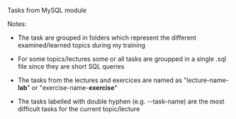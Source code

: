 Tasks from MySQL module

Notes:

- The task are grouped in folders which represent the different examined/learned topics during my training

- For some topics/lectures some or all tasks are groupped in a single .sql file since they are short SQL queries

- The tasks from the lectures and exercices are named as "lecture-name-**lab**" or "exercise-name-**exercise**"

- The tasks labelled with double hyphen (e.g. --task-name) are the most difficult tasks for the current topic/lecture